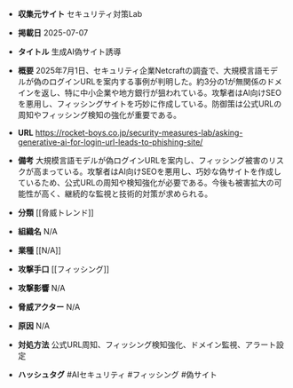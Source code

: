 - **収集元サイト**
セキュリティ対策Lab

- **掲載日**
2025-07-07

- **タイトル**
生成AI偽サイト誘導

- **概要**
2025年7月1日、セキュリティ企業Netcraftの調査で、大規模言語モデルが偽のログインURLを案内する事例が判明した。約3分の1が無関係のドメインを返し、特に中小企業や地方銀行が狙われている。攻撃者はAI向けSEOを悪用し、フィッシングサイトを巧妙に作成している。防御策は公式URLの周知やフィッシング検知の強化が重要である。

- **URL**
https://rocket-boys.co.jp/security-measures-lab/asking-generative-ai-for-login-url-leads-to-phishing-site/

- **備考**
大規模言語モデルが偽ログインURLを案内し、フィッシング被害のリスクが高まっている。攻撃者はAI向けSEOを悪用し、巧妙な偽サイトを作成しているため、公式URLの周知や検知強化が必要である。今後も被害拡大の可能性が高く、継続的な監視と技術的対策が求められる。

- **分類**
[[脅威トレンド]]

- **組織名**
N/A

- **業種**
[[N/A]]

- **攻撃手口**
[[フィッシング]]

- **攻撃影響**
N/A

- **脅威アクター**
N/A

- **原因**
N/A

- **対処方法**
公式URL周知、フィッシング検知強化、ドメイン監視、アラート設定

- **ハッシュタグ**
#AIセキュリティ #フィッシング #偽サイト
